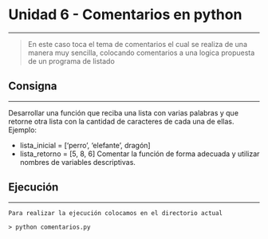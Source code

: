 # Unidad 6 - Comentarios en python
----

>En este caso toca el tema de comentarios el cual se realiza de una manera muy sencilla, colocando comentarios a una logica propuesta de un programa de listado

## Consigna
----
Desarrollar una función que reciba una lista con varias palabras y que
retorne otra lista con la cantidad de caracteres de cada una de ellas.
Ejemplo:
* lista_inicial = [‘perro’, ‘elefante’, dragón]
* lista_retorno = [5, 8, 6]
Comentar la función de forma adecuada y utilizar nombres de
variables descriptivas.

## Ejecución
----

~~~
Para realizar la ejecución colocamos en el directorio actual

> python comentarios.py
~~~